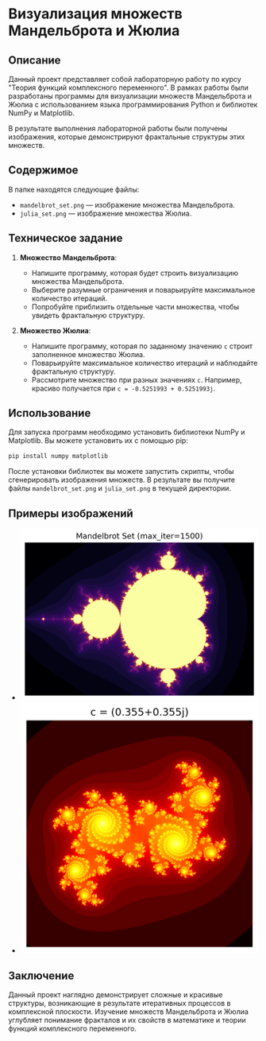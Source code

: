 # Визуализация множеств Мандельброта и Жюлиа

## Описание

Данный проект представляет собой лабораторную работу по курсу "Теория функций комплексного переменного". В рамках работы были разработаны программы для визуализации множеств Мандельброта и Жюлиа с использованием языка программирования Python и библиотек NumPy и Matplotlib.

В результате выполнения лабораторной работы были получены изображения, которые демонстрируют фрактальные структуры этих множеств.

## Содержимое

В папке находятся следующие файлы:

- `mandelbrot_set.png` — изображение множества Мандельброта.
- `julia_set.png` — изображение множества Жюлиа.

## Техническое задание

1. **Множество Мандельброта**:
   - Напишите программу, которая будет строить визуализацию множества Мандельброта.
   - Выберите разумные ограничения и поварьируйте максимальное количество итераций.
   - Попробуйте приблизить отдельные части множества, чтобы увидеть фрактальную структуру.

2. **Множество Жюлиа**:
   - Напишите программу, которая по заданному значению `c` строит заполненное множество Жюлиа.
   - Поварьируйте максимальное количество итераций и наблюдайте фрактальную структуру.
   - Рассмотрите множество при разных значениях `c`. Например, красиво получается при `c = -0.5251993 + 0.5251993j`.

## Использование

Для запуска программ необходимо установить библиотеки NumPy и Matplotlib. Вы можете установить их с помощью pip:

```bash
pip install numpy matplotlib
```

После установки библиотек вы можете запустить скрипты, чтобы сгенерировать изображения множеств. В результате вы получите файлы `mandelbrot_set.png` и `julia_set.png` в текущей директории.

## Примеры изображений

- ![Множество Мандельброта](mandelbrot/mandelbrot_set_1500.png)
- ![Множество Жюлиа](julia/julia_set_c_0.355_0.355.png)

## Заключение

Данный проект наглядно демонстрирует сложные и красивые структуры, возникающие в результате итеративных процессов в комплексной плоскости. Изучение множеств Мандельброта и Жюлиа углубляет понимание фракталов и их свойств в математике и теории функций комплексного переменного.
